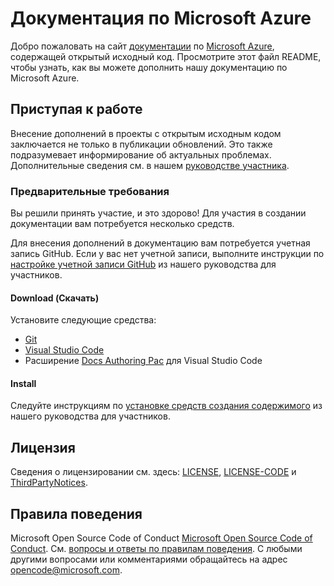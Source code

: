 # <a name="microsoft-azure-documentation"></a>Документация по Microsoft Azure

Добро пожаловать на сайт [документации](https://docs.microsoft.com/azure) по [Microsoft Azure](https://azure.microsoft.com), содержащей открытый исходный код. Просмотрите этот файл README, чтобы узнать, как вы можете дополнить нашу документацию по Microsoft Azure.

## <a name="getting-started"></a>Приступая к работе

Внесение дополнений в проекты с открытым исходным кодом заключается не только в публикации обновлений. Это также подразумевает информирование об актуальных проблемах. Дополнительные сведения см. в нашем [руководстве участника](.github/CONTRIBUTING.md).

### <a name="prerequisites"></a>Предварительные требования

Вы решили принять участие, и это здорово! Для участия в создании документации вам потребуется несколько средств.

Для внесения дополнений в документацию вам потребуется учетная запись GitHub. Если у вас нет учетной записи, выполните инструкции по [настройке учетной записи GitHub](https://docs.microsoft.com/contribute/get-started-setup-github) из нашего руководства для участников.

#### <a name="download"></a>Download (Скачать)

Установите следующие средства:

* [Git](https://git-scm.com/download)
* [Visual Studio Code](https://code.visualstudio.com/Download)
* Расширение [Docs Authoring Pac](https://marketplace.visualstudio.com/items?itemName=docsmsft.docs-authoring-pack) для Visual Studio Code

#### <a name="install"></a>Install

Следуйте инструкциям по [установке средств создания содержимого](https://docs.microsoft.com/contribute/get-started-setup-tools) из нашего руководства для участников.

## <a name="license"></a>Лицензия

Сведения о лицензировании см. здесь: [LICENSE](.github/LICENSE), [LICENSE-CODE](.github/LICENSE-CODE) и [ThirdPartyNotices](.github/ThirdPartyNotices.md).

## <a name="code-of-conduct"></a>Правила поведения

Microsoft Open Source Code of Conduct [Microsoft Open Source Code of Conduct](https://opensource.microsoft.com/codeofconduct/).
См. [вопросы и ответы по правилам поведения](https://opensource.microsoft.com/codeofconduct/faq/). С любыми другими вопросами или комментариями обращайтесь на адрес [opencode@microsoft.com](mailto:opencode@microsoft.com).

